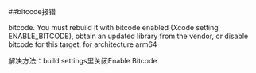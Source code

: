 ##bitcode报错

bitcode. You must rebuild it with bitcode enabled (Xcode setting ENABLE_BITCODE), obtain an updated library from the vendor, or disable bitcode for this target. for architecture arm64

解决方法：build settings里关闭Enable Bitcode
